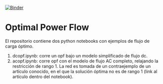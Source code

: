 [![Binder](https://mybinder.org/badge_logo.svg)](https://mybinder.org/v2/gh/Convenio-UTE-FING-ORT/OPF/master)

# Optimal Power Flow

El repositorio contiene dos python notebooks con ejemplos de flujo de carga óptimo.

  1) dcopf.ipynb: corre un opf bajo un modelo simplificado de flujo dc.
  2) acopf.ipynb: corre opf con el modelo de flujo AC completo, relajando la restricción de rango 1. La red es tomada de un contraejemplo de un artículo conocido, en el que la solución óptima no es de rango 1 (link al artículo dentro del notebook).
